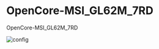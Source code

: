# OpenCore-MSI_GL62M_7RD
OpenCore-MSI_GL62M_7RD

![config](https://cdn.discordapp.com/attachments/534470747213660183/672844546509635584/Capture_decran_2020-01-31_a_17.43.48.png)
